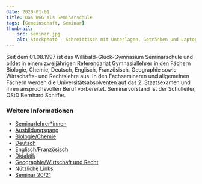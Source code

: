 ```yaml
---
date: 2020-01-01
title: Das WGG als Seminarschule 
tags: [Gemeinschaft, Seminar]
thumbnail: 
    src: seminar.jpg
    alt: Stockphoto - Schreibtisch mit Unterlagen, Getränken und Laptop
---
```


Seit dem 01.08.1997 ist das Willibald-Gluck-Gymnasium Seminarschule und bildet in einem zweijährigen Referendariat Gymnasiallehrer in den Fächern Biologie, Chemie, Deutsch, Englisch, Französisch, Geographie sowie Wirtschafts- und Rechtslehre aus. In den Fachseminaren und allgemeinen Fächern werden die Universitätsabsolventen auf das 2. Staatsexamen und ihren anspruchsvollen Beruf vorbereitet. Seminarvorstand ist der Schulleiter, OStD Bernhard Schiffer.

### Weitere Informationen

- <a href = "/gemeinschaft/seminar_allgemeines">Seminarlehrer*innen</a>
- <a href = "/gemeinschaft/seminar_ausbildungsgang"> Ausbildungsgang</a>
- <a href = "/gemeinschaft/seminar_biologie_chemie">Biologie/Chemie </a>
- <a href = "/gemeinschaft/seminar_deutsch">Deutsch </a>
- <a href = "/gemeinschaft/seminar_englisch_franzoesisch/">Englisch/Französisch</a>
- <a href = "/gemeinschaft/seminar_didaktik">Didaktik</a>
- <a href = "/gemeinschaft/seminar_geopgrahie_wirtschaft">Geographie/Wirtschaft und Recht</a>
- <a href = "/gemeinschaft/seminar_links">Nützliche Links</a>
- <a href = "/gemeinschaft/seminar_20_22">Seminar 20/21 </a>